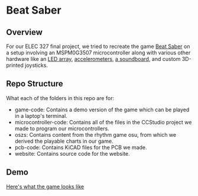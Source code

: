 # Beat Saber

## Overview

For our ELEC 327 final project, we tried to recreate the game [Beat Saber](https://www.beatsaber.com/) on a setup involving an MSPM0G3507 microcontroller along with various other hardware like an [LED array](https://www.amazon.com/HJHX-Programmable-Individually-Addressable-Raspberry/dp/B0B771455N), [accelerometers](https://www.st.com/en/mems-and-sensors/lsm303agr.html), [a soundboard](https://www.adafruit.com/product/2220), and custom 3D-printed joysticks.

## Repo Structure

What each of the folders in this repo are for:

- game-code: Contains a demo version of the game which can be played in a laptop's terminal.
- microcontroller-code: Contains all of the files in the CCStudio project we made to program our microcontrollers.
- oszs: Contains content from the rhythm game osu, from which we derived the playable charts in our game.
- pcb-code: Contains KiCAD files for the PCB we made.
- website: Contains source code for the website.

## Demo

[Here's what the game looks like](https://youtube.com/shorts/_W2wUD-qPj0?feature=share)